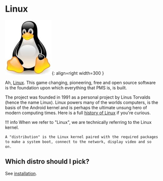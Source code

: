 # Linux

![linux](../../images/logos/linux.jpg){: align=right width=300 }

Ah, [Linux](https://linux.org). This game changing, pioneering, free and open source software is the foundation upon which everything that PMS is, is built.

The project was founded in 1991 as a personal project by Linus Torvalds (hence the name Linux). Linux powers many of the worlds computers, is the basis of the Android kernel and is perhaps the ultimate unsung hero of modern computing times. Here is a full [history of Linux](https://en.wikipedia.org/wiki/History_of_Linux) if you're curious.

!!! info
    When we refer to "Linux", we are technically referring to the Linux kernel. 
    
    A "distribution" is the Linux kernel paired with the required packages to make a system boot, connect to the network, display video and so on.

## Which distro should I pick?

See [installation](../../03-installation/index.md).

